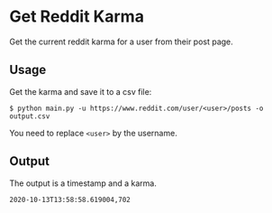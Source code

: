 
# Get Reddit Karma

Get the current reddit karma for a user from their post page.

## Usage

Get the karma and save it to a csv file:
```
$ python main.py -u https://www.reddit.com/user/<user>/posts -o output.csv
```
You need to replace `<user>` by the username.

## Output

The output is a timestamp and a karma.

```
2020-10-13T13:58:58.619004,702
```
